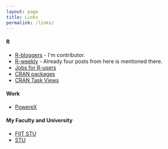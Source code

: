 ```yaml
---
layout: page
title: Links
permalink: /links/
---
```


#### R
* [R-bloggers](https://www.r-bloggers.com/) - I'm contributor.
* [R-weekly](https://rweekly.org) - Already four posts from here is mentioned there.
* [Jobs for R-users](https://www.r-users.com/)
* [CRAN packages](https://cran.r-project.org/web/packages/)
* [CRAN Task Views](https://cran.r-project.org/web/views/)

#### Work
* [PowereX](https://powerex.io/)

#### My Faculty and University
* [FIIT STU](https://www.fiit.stuba.sk/en.html?page_id=749)
* [STU](https://www.stuba.sk/english.html?page_id=132)
